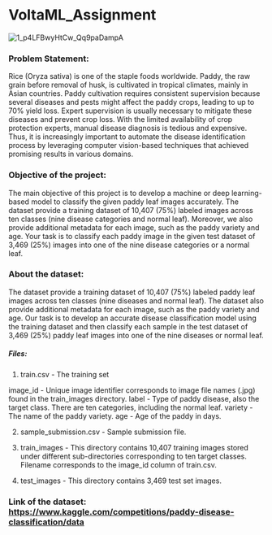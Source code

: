 # VoltaML_Assignment

![1_p4LFBwyHtCw_Qq9paDampA](https://cdn.britannica.com/89/140889-050-EC3F00BF/Ripening-heads-rice-Oryza-sativa.jpg)

### Problem Statement:
Rice (Oryza sativa) is one of the staple foods worldwide. Paddy, the raw grain before removal of husk, is cultivated in tropical climates, mainly in Asian countries. Paddy cultivation requires consistent supervision because several diseases and pests might affect the paddy crops, leading to up to 70% yield loss. Expert supervision is usually necessary to mitigate these diseases and prevent crop loss. With the limited availability of crop protection experts, manual disease diagnosis is tedious and expensive. Thus, it is increasingly important to automate the disease identification process by leveraging computer vision-based techniques that achieved promising results in various domains.

### Objective of the project:
The main objective of this project is to develop a machine or deep learning-based model to classify the given paddy leaf images accurately. The dataset provide a training dataset of 10,407 (75%) labeled images across ten classes (nine disease categories and normal leaf). Moreover, we also provide additional metadata for each image, such as the paddy variety and age. Your task is to classify each paddy image in the given test dataset of 3,469 (25%) images into one of the nine disease categories or a normal leaf.

### About the dataset:
The dataset provide a training dataset of 10,407 (75%) labeled paddy leaf images across ten classes (nine diseases and normal leaf). The dataset also provide additional metadata for each image, such as the paddy variety and age. Our task is to develop an accurate disease classification model using the training dataset and then classify each sample in the test dataset of 3,469 (25%) paddy leaf images into one of the nine diseases or normal leaf.

##### Files:

1. train.csv - The training set

image_id - Unique image identifier corresponds to image file names (.jpg) found in the train_images directory.
label - Type of paddy disease, also the target class. There are ten categories, including the normal leaf.
variety - The name of the paddy variety.
age - Age of the paddy in days.

2. sample_submission.csv - Sample submission file.

3. train_images - This directory contains 10,407 training images stored under different sub-directories corresponding to ten target classes. Filename corresponds to the image_id column of train.csv.

4. test_images - This directory contains 3,469 test set images.

### Link of the dataset: https://www.kaggle.com/competitions/paddy-disease-classification/data
